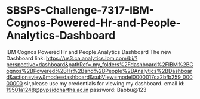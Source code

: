 # SBSPS-Challenge-7317-IBM-Cognos-Powered-Hr-and-People-Analytics-Dashboard
IBM Cognos Powered Hr and People Analytics Dashboard
The new Dashboard link:
https://us3.ca.analytics.ibm.com/bi/?perspective=dashboard&pathRef=.my_folders%2Fdashboard%2FIBM%2BCognos%2BPowered%2BHr%2Band%2BPeople%2BAnalytics%2BDashboard&action=view&mode=dashboard&subView=model0000017ca2bfb259_00000000
sir,please use my credentials for viewing my dashboard.
email id: 19501a1248@pvpsiddhartha.ac.in
password: Babbu@123
